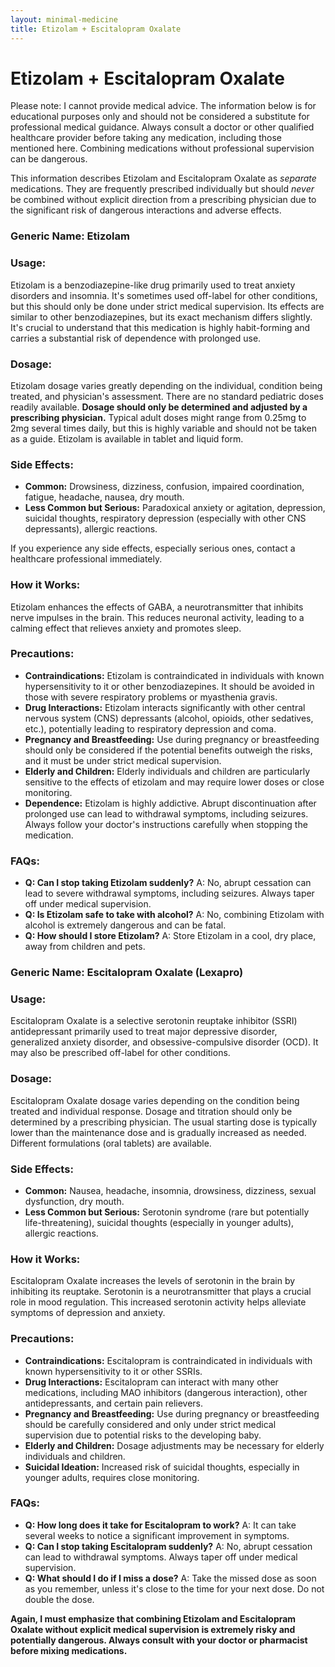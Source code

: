 ```yaml
---
layout: minimal-medicine
title: Etizolam + Escitalopram Oxalate
---
```


# Etizolam + Escitalopram Oxalate
Please note:  I cannot provide medical advice. The information below is for educational purposes only and should not be considered a substitute for professional medical guidance.  Always consult a doctor or other qualified healthcare provider before taking any medication, including those mentioned here. Combining medications without professional supervision can be dangerous.

This information describes Etizolam and Escitalopram Oxalate as *separate* medications.  They are frequently prescribed individually but should *never* be combined without explicit direction from a prescribing physician due to the significant risk of dangerous interactions and adverse effects.


### Generic Name: Etizolam

### Usage:

Etizolam is a benzodiazepine-like drug primarily used to treat anxiety disorders and insomnia.  It's sometimes used off-label for other conditions, but this should only be done under strict medical supervision.  Its effects are similar to other benzodiazepines, but its exact mechanism differs slightly. It's crucial to understand that this medication is highly habit-forming and carries a substantial risk of dependence with prolonged use.


### Dosage:

Etizolam dosage varies greatly depending on the individual, condition being treated, and physician's assessment.  There are no standard pediatric doses readily available.  **Dosage should only be determined and adjusted by a prescribing physician.**  Typical adult doses might range from 0.25mg to 2mg several times daily, but this is highly variable and should not be taken as a guide.  Etizolam is available in tablet and liquid form.


### Side Effects:

* **Common:** Drowsiness, dizziness, confusion, impaired coordination, fatigue, headache, nausea, dry mouth.
* **Less Common but Serious:** Paradoxical anxiety or agitation, depression, suicidal thoughts, respiratory depression (especially with other CNS depressants), allergic reactions.

If you experience any side effects, especially serious ones, contact a healthcare professional immediately.


### How it Works:

Etizolam enhances the effects of GABA, a neurotransmitter that inhibits nerve impulses in the brain. This reduces neuronal activity, leading to a calming effect that relieves anxiety and promotes sleep.


### Precautions:

* **Contraindications:**  Etizolam is contraindicated in individuals with known hypersensitivity to it or other benzodiazepines. It should be avoided in those with severe respiratory problems or myasthenia gravis.
* **Drug Interactions:**  Etizolam interacts significantly with other central nervous system (CNS) depressants (alcohol, opioids, other sedatives, etc.), potentially leading to respiratory depression and coma.
* **Pregnancy and Breastfeeding:**  Use during pregnancy or breastfeeding should only be considered if the potential benefits outweigh the risks, and it must be under strict medical supervision.
* **Elderly and Children:**  Elderly individuals and children are particularly sensitive to the effects of etizolam and may require lower doses or close monitoring.
* **Dependence:** Etizolam is highly addictive.  Abrupt discontinuation after prolonged use can lead to withdrawal symptoms, including seizures.  Always follow your doctor's instructions carefully when stopping the medication.


### FAQs:

* **Q: Can I stop taking Etizolam suddenly?** A: No, abrupt cessation can lead to severe withdrawal symptoms, including seizures.  Always taper off under medical supervision.
* **Q: Is Etizolam safe to take with alcohol?** A: No, combining Etizolam with alcohol is extremely dangerous and can be fatal.
* **Q: How should I store Etizolam?** A: Store Etizolam in a cool, dry place, away from children and pets.


### Generic Name: Escitalopram Oxalate (Lexapro)

### Usage:

Escitalopram Oxalate is a selective serotonin reuptake inhibitor (SSRI) antidepressant primarily used to treat major depressive disorder, generalized anxiety disorder, and obsessive-compulsive disorder (OCD). It may also be prescribed off-label for other conditions.


### Dosage:

Escitalopram Oxalate dosage varies depending on the condition being treated and individual response.  Dosage and titration should only be determined by a prescribing physician.  The usual starting dose is typically lower than the maintenance dose and is gradually increased as needed.  Different formulations (oral tablets) are available.


### Side Effects:

* **Common:** Nausea, headache, insomnia, drowsiness, dizziness, sexual dysfunction, dry mouth.
* **Less Common but Serious:** Serotonin syndrome (rare but potentially life-threatening), suicidal thoughts (especially in younger adults), allergic reactions.


### How it Works:

Escitalopram Oxalate increases the levels of serotonin in the brain by inhibiting its reuptake. Serotonin is a neurotransmitter that plays a crucial role in mood regulation.  This increased serotonin activity helps alleviate symptoms of depression and anxiety.


### Precautions:

* **Contraindications:** Escitalopram is contraindicated in individuals with known hypersensitivity to it or other SSRIs.
* **Drug Interactions:** Escitalopram can interact with many other medications, including MAO inhibitors (dangerous interaction), other antidepressants, and certain pain relievers.
* **Pregnancy and Breastfeeding:**  Use during pregnancy or breastfeeding should be carefully considered and only under strict medical supervision due to potential risks to the developing baby.
* **Elderly and Children:**  Dosage adjustments may be necessary for elderly individuals and children.
* **Suicidal Ideation:**  Increased risk of suicidal thoughts, especially in younger adults, requires close monitoring.


### FAQs:

* **Q: How long does it take for Escitalopram to work?** A: It can take several weeks to notice a significant improvement in symptoms.
* **Q: Can I stop taking Escitalopram suddenly?** A: No, abrupt cessation can lead to withdrawal symptoms.  Always taper off under medical supervision.
* **Q: What should I do if I miss a dose?** A: Take the missed dose as soon as you remember, unless it's close to the time for your next dose.  Do not double the dose.


**Again, I must emphasize that combining Etizolam and Escitalopram Oxalate without explicit medical supervision is extremely risky and potentially dangerous.  Always consult with your doctor or pharmacist before mixing medications.**
